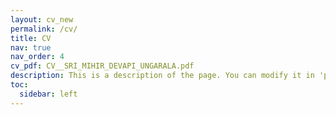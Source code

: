 ```yaml
---
layout: cv_new
permalink: /cv/
title: CV
nav: true
nav_order: 4
cv_pdf: CV__SRI_MIHIR_DEVAPI_UNGARALA.pdf
description: This is a description of the page. You can modify it in 'pages/_cv.md'. You can also change or remove the top pdf download button.
toc:
  sidebar: left
---
```

